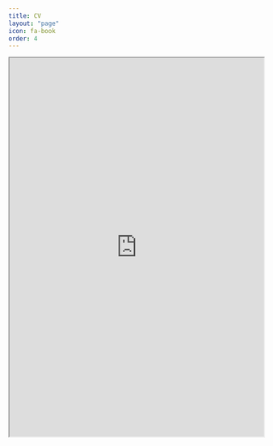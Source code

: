 ```yaml
---
title: CV
layout: "page"
icon: fa-book
order: 4
---
```


<iframe src="https://docs.google.com/document/d/e/2PACX-1vRIgvYSnrZVVZ55qB5zWzj9Jq0TSFfTeVhuPeYLShUG294wb3NAbyp_WpCPZrfNLB3dhh20bVvjM6vb/pub?embedded=true" width="100%" height="750px"></iframe>